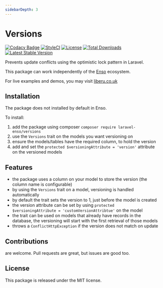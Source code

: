 ```yaml
---
sidebarDepth: 3
---
```


# Versions

[![Codacy Badge](https://api.codacy.com/project/badge/Grade/ff415bb65927479a80d173622d3c11ed)](https://www.codacy.com/app/laravel-enso/versions?utm_source=github.com&amp;utm_medium=referral&amp;utm_content=laravel-enso/versions&amp;utm_campaign=Badge_Grade)
[![StyleCI](https://github.styleci.io/repos/134861936/shield?branch=master)](https://github.styleci.io/repos/134861936)
[![License](https://poser.pugx.org/laravel-enso/versions/license)](https://packagist.org/packages/laravel-enso/versions)
[![Total Downloads](https://poser.pugx.org/laravel-enso/versions/downloads)](https://packagist.org/packages/laravel-enso/versions)
[![Latest Stable Version](https://poser.pugx.org/laravel-enso/versions/version)](https://packagist.org/packages/laravel-enso/versions)

Prevents update conflicts using the optimistic lock pattern in Laravel.

This package can work independently of the [Enso](https://github.com/laravel-enso/Enso) ecosystem.

For live examples and demos, you may visit [liberu.co.uk](https://www.liberu.co.uk)

## Installation

The package does not installed by default in Enso.

To install:

1. add the package using composer `composer require laravel-enso/versions` 
2. use the `Versions` trait on the models you want versioning on
3. ensure the models/tables have the required column, to hold the version
4. add and set the `protected $versioningAttribute = 'version'` attribute on the versioned models

## Features

- the package uses a column on your model to store the version (the column name is configurable)
- by using the `Versions` trait on a model, versioning is handled automatically
- by default the trait sets the version to 1, just before the model is created
- the version attribute can be set by using `protected $versioningAttribute = 'customVersionAttribtue'` on the model
- the trait can be used on models that already have records in the database, the versioning will start with the first retrieval of those models
- throws a `ConflictHttpException` if the version does not match on update

## Contributions

are welcome. Pull requests are great, but issues are good too.

## License

This package is released under the MIT license.
